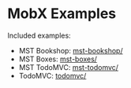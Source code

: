 # MobX Examples

Included examples:

 - MST Bookshop: [mst-bookshop/](https://github.com/testdouble/react-state-examples/tree/main/mobx/mst-bookshop)
 - MST Boxes: [mst-boxes/](https://github.com/testdouble/react-state-examples/tree/main/mobx/mst-boxes)
 - MST TodoMVC: [mst-todomvc/](https://github.com/testdouble/react-state-examples/tree/main/mobx/mst-todomvc)
 - TodoMVC: [todomvc/](https://github.com/testdouble/react-state-examples/tree/main/mobx/todomvc)
